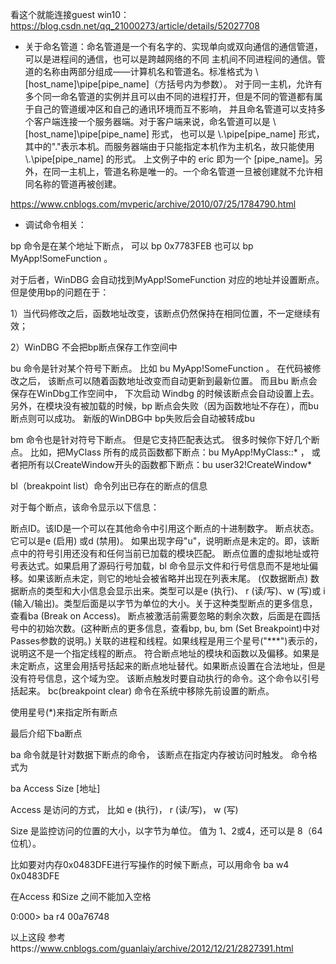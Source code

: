 看这个就能连接guest win10：  
https://blog.csdn.net/qq_21000273/article/details/52027708


- 关于命名管道：命名管道是一个有名字的、实现单向或双向通信的通信管道，可以是进程间的通信，也可以是跨越网络的不同
主机间不同进程间的通信。管道的名称由两部分组成——计算机名和管道名。标准格式为 \\[host_name]\pipe\[pipe_name]（方括号内为参数）。
对于同一主机，允许有多个同一命名管道的实例并且可以由不同的进程打开，但是不同的管道都有属于自己的管道缓冲区和自己的通讯环境而互不影响，
并且命名管道可以支持多个客户端连接一个服务器端。对于客户端来说，命名管道可以是 \\[host_name]\pipe\[pipe_name] 形式，
也可以是 \\.\pipe\[pipe_name] 形式，其中的"."表示本机。而服务器端由于只能指定本机作为主机名，故只能使用 \\.\pipe\[pipe_name] 的形式。
上文例子中的 eric 即为一个 [pipe_name]。另外，在同一主机上，管道名称是唯一的。一个命名管道一旦被创建就不允许相同名称的管道再被创建。   
 
 https://www.cnblogs.com/mvperic/archive/2010/07/25/1784790.html

 - 调试命令相关：
 
 bp 命令是在某个地址下断点， 可以 bp 0x7783FEB 也可以 bp MyApp!SomeFunction 。

对于后者，WinDBG 会自动找到MyApp!SomeFunction 对应的地址并设置断点。 但是使用bp的问题在于：

1）当代码修改之后，函数地址改变，该断点仍然保持在相同位置，不一定继续有效；

 2）WinDBG 不会把bp断点保存工作空间中

 bu 命令是针对某个符号下断点。 比如 bu MyApp!SomeFunction 。 在代码被修改之后， 该断点可以随着函数地址改变而自动更新到最新位置。  而且bu 断点会保存在WinDbg工作空间中， 下次启动 Windbg 的时候该断点会自动设置上去。另外，在模块没有被加载的时候，bp 断点会失败（因为函数地址不存在），而bu 断点则可以成功。 新版的WinDBG中 bp失败后会自动被转成bu

bm 命令也是针对符号下断点。 但是它支持匹配表达式。 很多时候你下好几个断点。 比如，把MyClass 所有的成员函数都下断点：bu MyApp!MyClass::* ， 或者把所有以CreateWindow开头的函数都下断点：bu user32!CreateWindow*

bl（breakpoint list）命令列出已存在的断点的信息

对于每个断点，该命令显示以下信息：

断点ID。该ID是一个可以在其他命令中引用这个断点的十进制数字。
断点状态。它可以是e (启用) 或d (禁用)。
如果出现字母"u"，说明断点是未定的。即，该断点中的符号引用还没有和任何当前已加载的模块匹配。
断点位置的虚拟地址或符号表达式。如果启用了源码行号加载，bl 命令显示文件和行号信息而不是地址偏移。如果该断点未定，则它的地址会被省略并出现在列表末尾。
(仅数据断点) 数据断点的类型和大小信息会显示出来。类型可以是e (执行)、 r (读/写)、w (写)或 i (输入/输出)。类型后面是以字节为单位的大小。关于这种类型断点的更多信息，查看ba (Break on Access)。
断点被激活前需要忽略的剩余次数，后面是在圆括号中的初始次数。(这种断点的更多信息，查看bp, bu, bm (Set Breakpoint)中对Passes参数的说明。)
关联的进程和线程。如果线程是用三个星号("***")表示的，说明这不是一个指定线程的断点。
符合断点地址的模块和函数以及偏移。如果是未定断点，这里会用括号括起来的断点地址替代。如果断点设置在合法地址，但是没有符号信息，这个域为空。
该断点触发时要自动执行的命令。这个命令以引号括起来。
bc(breakpoint clear) 命令在系统中移除先前设置的断点。

使用星号(*)来指定所有断点

最后介绍下ba断点

ba 命令就是针对数据下断点的命令， 该断点在指定内存被访问时触发。 命令格式为

ba Access Size [地址]

Access 是访问的方式， 比如 e (执行)， r (读/写)， w (写)

Size 是监控访问的位置的大小，以字节为单位。 值为 1、2或4，还可以是 8（64位机）。

比如要对内存0x0483DFE进行写操作的时候下断点，可以用命令 ba w4 0x0483DFE

在Access 和Size 之间不能加入空格

0:000> ba r4 00a76748 

以上这段 参考https://www.cnblogs.com/guanlaiy/archive/2012/12/21/2827391.html
